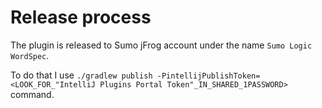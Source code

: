 # Release process

The plugin is released to Sumo jFrog account under the name `Sumo Logic WordSpec`.

To do that I use `./gradlew publish -PintellijPublishToken=<LOOK_FOR_"IntelliJ Plugins Portal Token"_IN_SHARED_1PASSWORD>` command.

